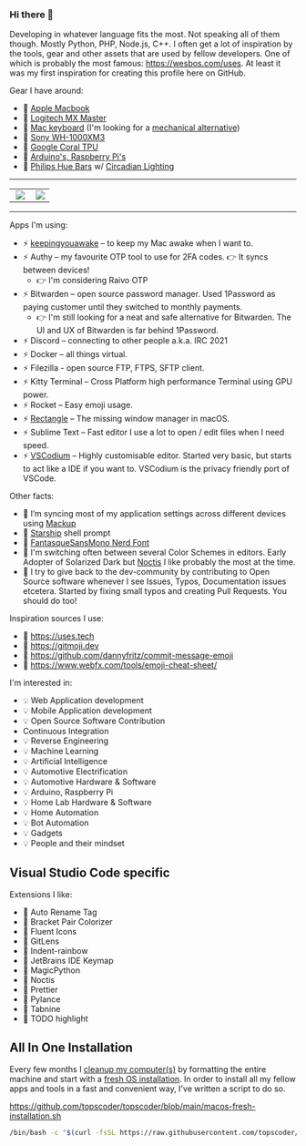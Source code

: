 ### Hi there 👋
<!--
Semi easter egg 👀
https://github.com/abhisheknaiidu/awesome-github-profile-readme

# Load theme file
zplug 'dracula/zsh', as:theme
-->

Developing in whatever language fits the most. Not speaking all of them though. Mostly Python, PHP, Node.js, C++. I often get a lot of inspiration by the tools, gear and other assets that are used by fellow developers. One of which is probably the most famous: https://wesbos.com/uses. At least it was my first inspiration for creating this profile here on GitHub.

Gear I have around:

- 🤖 [Apple Macbook](https://amzn.to/2TZfxGt)
- 🤖 [Logitech MX Master](https://amzn.to/3rUZpSU)
- 🤖 [Mac keyboard](https://amzn.to/3ClWdEG) (I'm looking for a [mechanical alternative](https://amzn.to/2VtoRTH))
- 🤖 [Sony WH-1000XM3](https://amzn.to/3lDCWbW)
- 🤖 [Google Coral TPU](https://coral.ai/products/)
- 🤖 [Arduino's, Raspberry Pi's](https://amzn.to/3lAMvs7)
- 🤖 [Philips Hue Bars](https://amzn.to/2Vso5Go) w/ [Circadian Lighting](https://github.com/claytonjn/hass-circadian_lighting)

<hr>

<table align="center" width="100%" border="0">
  <tr><td><img align="right" src="https://github-readme-stats.vercel.app/api/top-langs/?username=topscoder&hide=&theme=dracula" border=0></td><td><img align="right" src="https://github-readme-stats.vercel.app/api?username=topscoder&hide=&theme=dracula" border=0></td></tr>
</table>

<hr>

Apps I'm using:

- ⚡ [keepingyouawake](https://github.com/newmarcel/KeepingYouAwake) – to keep my Mac awake when I want to.
- ⚡ Authy – my favourite OTP tool to use for 2FA codes. 👉 It syncs between devices!
  - 👉   I'm considering Raivo OTP
- ⚡ Bitwarden – open source password manager. Used 1Password as paying customer until they switched to monthly payments.
  - 👉  I'm still looking for a neat and safe alternative for Bitwarden. The UI and UX of Bitwarden is far behind 1Password.
- ⚡ Discord – connecting to other people a.k.a. IRC 2021
- ⚡ Docker – all things virtual.
- ⚡ Filezilla - open source FTP, FTPS, SFTP client.
- ⚡ Kitty Terminal – Cross Platform high performance Terminal using GPU power.
- ⚡ Rocket – Easy emoji usage.
- ⚡ [Rectangle](https://rectangleapp.com) – The missing window manager in macOS.
- ⚡ Sublime Text – Fast editor I use a lot to open / edit files when I need speed.
- ⚡ [VSCodium](https://vscodium.com) – Highly customisable editor. Started very basic, but starts to act like a IDE if you want to. VSCodium is the privacy friendly port of VSCode.

Other facts:

- 🔭 I’m syncing most of my application settings across different devices using [Mackup](https://github.com/lra/mackup)
- 🔭 [Starship](https://starship.rs/) shell prompt
- 🔭 [FantasqueSansMono Nerd Font](https://www.nerdfonts.com)
- 🔭 I'm switching often between several Color Schemes in editors. Early Adopter of Solarized Dark but [Noctis](https://github.com/liviuschera/noctis) I like probably the most at the time.
- 🔭 I try to give back to the dev-community by contributing to Open Source software whenever I see Issues, Typos, Documentation issues etcetera. Started by fixing small typos and creating Pull Requests. You should do too!

Inspiration sources I use:

- 🌟 https://uses.tech
- 🌟 https://gitmoji.dev
- 🌟 https://github.com/dannyfritz/commit-message-emoji
- 🌟 https://www.webfx.com/tools/emoji-cheat-sheet/

I'm interested in:

- 💡 Web Application development
- 💡 Mobile Application development
- 💡 Open Source Software Contribution
- Continuous Integration
- 💡 Reverse Engineering
- 💡 Machine Learning
- 💡 Artificial Intelligence
- 💡 Automotive Electrification
- 💡 Automotive Hardware & Software
- 💡 Arduino, Raspberry Pi
- 💡 Home Lab Hardware & Software
- 💡 Home Automation
- 💡 Bot Automation
- 💡 Gadgets
- 💡 People and their mindset

Visual Studio Code specific
---

Extensions I like:

- 🧩 Auto Rename Tag
- 🧩 Bracket Pair Colorizer
- 🧩 Fluent Icons
- 🧩 GitLens
- 🧩 Indent-rainbow
- 🧩 JetBrains IDE Keymap
- 🧩 MagicPython
- 🧩 Noctis
- 🧩 Prettier
- 🧩 Pylance
- 🧩 Tabnine
- 🧩 TODO highlight

All In One Installation
---

Every few months I [cleanup my computer(s)](https://www.imore.com/how-do-clean-install-macos) by formatting the entire machine and start with a [fresh OS installation](https://www.imore.com/how-do-clean-install-macos). In order to install all my fellow apps and tools in a fast and convenient way, I've written a script to do so.

https://github.com/topscoder/topscoder/blob/main/macos-fresh-installation.sh

```bash
/bin/bash -c "$(curl -fsSL https://raw.githubusercontent.com/topscoder/topscoder/main/macos-fresh-installation.sh)"
```

<!--
**topscoder/topscoder** is a ✨ _special_ ✨ repository because its `README.md` (this file) appears on your GitHub profile.

Here are some ideas to get you started:

- 🔭 I’m currently working on ...
- 🌱 I’m currently learning ...
- 👯 I’m looking to collaborate on ...
- 🤔 I’m looking for help with ...
- 💬 Ask me about ...
- 📫 How to reach me: ...
- 😄 Pronouns: ...
- ⚡ Fun fact: ...
-->
